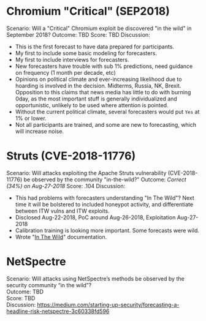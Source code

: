 # Chromium "Critical" (SEP2018)
Scenario: Will a "Critical" Chromium exploit be discovered "in the wild" in September 2018?
Outcome: TBD
Score: TBD
Discussion:

  - This is the first forecast to have data prepared for participants.
  - My first to include some basic modeling for forecasters.
  - My first to include interviews for forecasters.
  - New forecasters have trouble with sub 1% predictions, need guidance on frequency (1 month per decade, etc)
  - Opinions on political climate and ever-increasing likelihood due to hoarding is involved in the decision. Midterms, Russia, NK, Brexit. Opposition to this claims that news media has little to do with burning 0day, as the most important stuff is generally individualized and opportunistic, unlikely to be used where attention is pointed.
  - Without the current political climate, several forecasters would put `Yes` at 1% or lower.
  - Not all participants are trained, and some are new to forecasting, which will increase noise.

# Struts (CVE-2018-11776)
Scenario: Will attacks exploiting the Apache Struts vulnerability (CVE-2018-11776) be observed by the community "in-the-wild?"
Outcome: *Correct (34%) on Aug-27-2018*
Score: .104
Discussion:

  - This had problems with forecasters understanding "In The Wild"? Next time it will be bolstered to included honeypot activity, and differentiate between ITW vulns and ITW exploits.
  - Disclosed Aug-22-2018, PoC around Aug-26-2018, Exploitation Aug-27-2018
  - Calibration training is looking more important. Some forecasts were wild.
  - Wrote "[In The Wild](IN-THE-WILD.md)" documentation.

# NetSpectre
Scenario: Will attacks using NetSpectre’s methods be observed by the security community “in the wild”?  
Outcome: TBD  
Score: TBD  
Discussion: https://medium.com/starting-up-security/forecasting-a-headline-risk-netspectre-3c60338fd596
